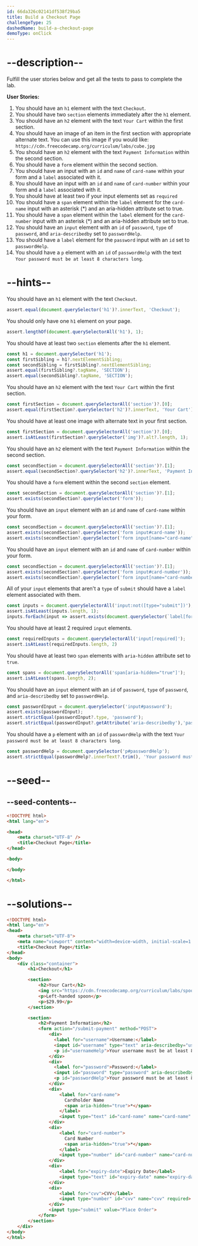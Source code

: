```yaml
---
id: 66da326c02141df538f29ba5
title: Build a Checkout Page
challengeType: 25
dashedName: build-a-checkout-page
demoType: onClick
---
```


# --description--

Fulfill the user stories below and get all the tests to pass to complete the lab.

**User Stories:**

1. You should have an `h1` element with the text `Checkout`.
1. You should have two `section` elements immediately after the `h1` element.
1. You should have an `h2` element with the text `Your Cart` within the first section.
1. You should have an image of an item in the first section with appropriate alternate text. You can use this image if you would like: `https://cdn.freecodecamp.org/curriculum/labs/cube.jpg`
1. You should have an `h2` element with the text `Payment Information` within the second section.
1. You should have a `form` element within the second section.
1. You should have an input with an `id` and `name` of `card-name` within your form and a `label` associated with it.
1. You should have an input with an `id` and `name` of `card-number` within your form and a `label` associated with it.
1. You should have at least two if your input elements set as `required`
1. You should have a `span` element within the `label` element for the `card-name` input with an asterisk (\*) and an aria-hidden attribute set to true.
1. You should have a `span` element within the `label` element for the `card-number` input with an asterisk (\*) and an aria-hidden attribute set to true.
1. You should have an `input` element with an `id` of `password`, `type` of `password`, and `aria-describedby` set to `passwordHelp`.
1. You should have a `label` element for the `password` input with an `id` set to `passwordHelp`.
1. You should have a `p` element with an `id` of `passwordHelp` with the text `Your password must be at least 8 characters long`.

# --hints--

You should have an `h1` element with the text `Checkout`.

```js
assert.equal(document.querySelector('h1')?.innerText, 'Checkout');
```

You should only have one `h1` element on your page.

```js
assert.lengthOf(document.querySelectorAll('h1'), 1);
```

You should have at least two `section` elements after the `h1` element.

```js
const h1 = document.querySelector('h1');
const firstSibling = h1?.nextElementSibling;
const secondSibling = firstSibling?.nextElementSibling;
assert.equal(firstSibling?.tagName, 'SECTION');
assert.equal(secondSibling?.tagName, 'SECTION');
```

You should have an `h2` element with the text `Your Cart` within the first section.

```js
const firstSection = document.querySelectorAll('section')?.[0];
assert.equal(firstSection?.querySelector('h2')?.innerText, 'Your Cart');
```

You should have at least one image with alternate text in your first section.

```js
const firstSection = document.querySelectorAll('section')?.[0];
assert.isAtLeast(firstSection?.querySelector('img')?.alt?.length, 1);
```

You should have an `h2` element with the text `Payment Information` within the second section.

```js
const secondSection = document.querySelectorAll('section')?.[1];
assert.equal(secondSection?.querySelector('h2')?.innerText, 'Payment Information');
```

You should have a `form` element within the second `section` element.

```js
const secondSection = document.querySelectorAll('section')?.[1];
assert.exists(secondSection?.querySelector('form'));
```

You should have an `input` element with an `id` and `name` of `card-name` within your form.

```js
const secondSection = document.querySelectorAll('section')?.[1];
assert.exists(secondSection?.querySelector('form input#card-name'));
assert.exists(secondSection?.querySelector('form input[name="card-name"]'));
```

You should have an `input` element with an `id` and `name` of `card-number` within your form.

```js
const secondSection = document.querySelectorAll('section')?.[1];
assert.exists(secondSection?.querySelector('form input#card-number'));
assert.exists(secondSection?.querySelector('form input[name="card-number"]'));
```

All of your `input` elements that aren't a `type` of `submit` should have a `label` element associated with them.

```js
const inputs = document.querySelectorAll('input:not([type="submit"])');
assert.isAtLeast(inputs.length, 1);
inputs.forEach(input => assert.exists(document.querySelector(`label[for="${input.id}"]`)));
```

You should have at least 2 required `input` elements.

```js
const requiredInputs = document.querySelectorAll('input[required]');
assert.isAtLeast(requiredInputs.length, 2)
```

You should have at least two `span` elements with `aria-hidden` attribute set to `true`.

```js
const spans = document.querySelectorAll('span[aria-hidden="true"]');
assert.isAtLeast(spans.length, 2);
```

You should have an `input` element with an `id` of `password`, `type` of `password`, and `aria-describedby` set to `passwordHelp`.

```js
const passwordInput = document.querySelector('input#password');
assert.exists(passwordInput);
assert.strictEqual(passwordInput?.type, 'password');
assert.strictEqual(passwordInput?.getAttribute('aria-describedby'),'passwordHelp');
```

You should have a `p` element with an `id` of `passwordHelp` with the text `Your password must be at least 8 characters long`.

```js
const passwordHelp = document.querySelector('p#passwordHelp');
assert.strictEqual(passwordHelp?.innerText?.trim(), 'Your password must be at least 8 characters long.');
```

# --seed--

## --seed-contents--

```html
<!DOCTYPE html>
<html lang="en">

<head>
    <meta charset="UTF-8" />
    <title>Checkout Page</title>
</head>

<body>

</body>

</html>
```

# --solutions--

```html
<!DOCTYPE html>
<html lang="en">
<head>
    <meta charset="UTF-8">
    <meta name="viewport" content="width=device-width, initial-scale=1.0">
    <title>Checkout Page</title>
</head>
<body>
    <div class="container">
        <h1>Checkout</h1>

        <section>
            <h2>Your Cart</h2>
            <img src="https://cdn.freecodecamp.org/curriculum/labs/spoon.jpg" alt="Left-handed spoon">
            <p>Left-handed spoon</p>
            <p>$29.99</p>
        </section>

        <section>
            <h2>Payment Information</h2>
            <form action="/submit-payment" method="POST">
                <div>
                  <label for="username">Username:</label>
                  <input id="username" type="text" aria-describedby="usernameHelp"/>
                  <p id="usernameHelp">Your username must be at least 8 characters long.</p>
                </div>
                <div>
                  <label for="password">Password:</label>
                  <input id="password" type="password" aria-describedby="passwordHelp"/>
                  <p id="passwordHelp">Your password must be at least 8 characters long.</p>
                </div>
                <div>
                    <label for="card-name">
                      Cardholder Name
                      <span aria-hidden="true">*</span>
                    </label>
                    <input type="text" id="card-name" name="card-name" required>
                </div>
                <div>
                    <label for="card-number">
                      Card Number
                      <span aria-hidden="true">*</span>
                    </label>
                    <input type="number" id="card-number" name="card-number" required>
                </div>
                <div>
                    <label for="expiry-date">Expiry Date</label>
                    <input type="text" id="expiry-date" name="expiry-date" placeholder="MM/YY" required>
                </div>
                <div>
                    <label for="cvv">CVV</label>
                    <input type="number" id="cvv" name="cvv" required> 
                </div>
                <input type="submit" value="Place Order">
            </form>
        </section>
    </div>
</body>
</html>
```

